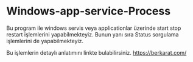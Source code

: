 # Windows-app-service-Process
Bu program ile windows servis veya applicationlar üzerinde start stop restart işlemlerini yapabilmekteyiz. Bunun yanı sıra Status sorgulama işlemlerini de yapabilmekteyiz.

Bu işlemlerin detaylı anlatımını linkte bulabilirsiniz.
https://berkarat.com/
